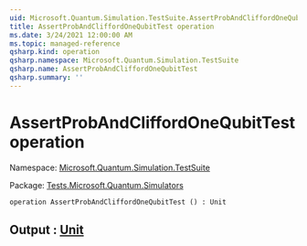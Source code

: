 ```yaml
---
uid: Microsoft.Quantum.Simulation.TestSuite.AssertProbAndCliffordOneQubitTest
title: AssertProbAndCliffordOneQubitTest operation
ms.date: 3/24/2021 12:00:00 AM
ms.topic: managed-reference
qsharp.kind: operation
qsharp.namespace: Microsoft.Quantum.Simulation.TestSuite
qsharp.name: AssertProbAndCliffordOneQubitTest
qsharp.summary: ''
---
```


# AssertProbAndCliffordOneQubitTest operation

Namespace: [Microsoft.Quantum.Simulation.TestSuite](xref:Microsoft.Quantum.Simulation.TestSuite)

Package: [Tests.Microsoft.Quantum.Simulators](https://nuget.org/packages/Tests.Microsoft.Quantum.Simulators)




```qsharp
operation AssertProbAndCliffordOneQubitTest () : Unit
```


## Output : [Unit](xref:microsoft.quantum.lang-ref.unit)

